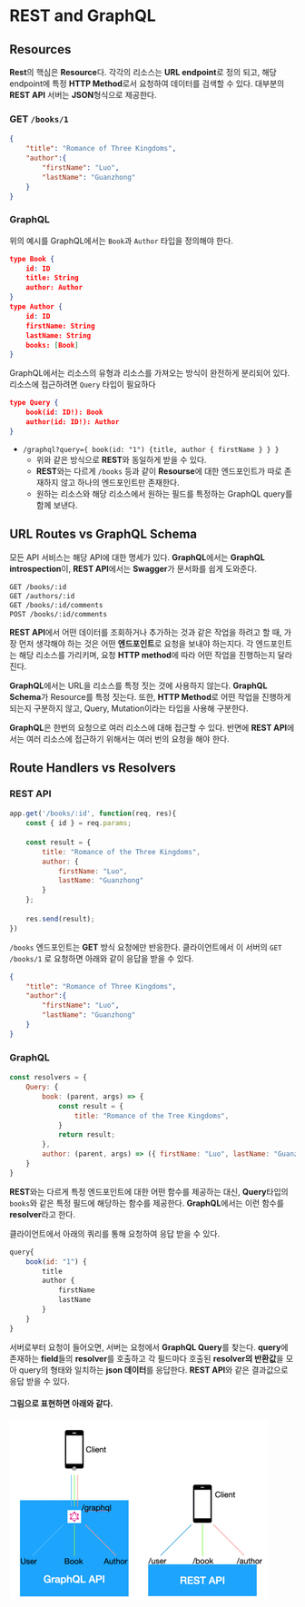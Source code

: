 # REST and GraphQL



## Resources

  **Rest**의 핵심은 **Resource**다. 각각의 리소스는 **URL endpoint**로 정의 되고, 해당 endpoint에 특정 **HTTP Method**로서 요청하여 데이터를 검색할 수 있다. 대부분의 **REST API** 서버는 **JSON**형식으로 제공한다.

### GET `/books/1`

```json
{
    "title": "Romance of Three Kingdoms",
    "author":{
        "firstName": "Luo",
        "lastName": "Guanzhong"
    }
}
```



### GraphQL

  위의 예시를 GraphQL에서는 `Book`과 `Author` 타입을 정의해야 한다.

```json
type Book {
    id: ID
    title: String
    author: Author
}
type Author {
	id: ID
    firstName: String
    lastName: String
    books: [Book]
}
```



  GraphQL에서는 리소스의 유형과 리소스를 가져오는 방식이 완전하게 분리되어 있다. 리소스에 접근하려면 `Query` 타입이 필요하다

```json
type Query {
    book(id: ID!): Book
    author(id: ID!): Author
}
```

- `/graphql?query={ book(id: "1") {title, author { firstName } } }`
  - 위와 같은 방식으로 **REST**와 동일하게 받을 수 있다.
  - **REST**와는 다르게 `/books` 등과 같이 **Resourse**에 대한 엔드포인트가 따로 존재하지 않고 하나의 엔드포인트만 존재한다.
  - 원하는 리소스와 해당 리소스에서 원하는 필드를 특정하는 GraphQL query를 함께 보낸다.



## URL Routes vs GraphQL Schema

  모든 API 서비스는 해당 API에 대한 명세가 있다. **GraphQL**에서는 **GraphQL introspection**이, **REST API**에서는 **Swagger**가 문서화를 쉽게 도와준다.

```
GET /books/:id
GET /authors/:id
GET /books/:id/comments
POST /books/:id/comments
```

  **REST API**에서 어떤 데이터를 조회하거나 추가하는 것과 같은 작업을 하려고 할 때, 가장 먼저 생각해야 하는 것은 어떤 **엔드포인트**로 요청을 보내야 하는지다. 각 엔드포인트는 해당 리소스를 가리키며, 요청 **HTTP method**에 따라 어떤 작업을 진행하는지 달라진다.

  **GraphQL**에서는 URL을 리소스를 특정 짓는 것에 사용하지 않는다. **GraphQL Schema**가 Resource를 특정 짓는다. 또한, **HTTP Method**로 어떤 작업을 진행하게 되는지 구분하지 않고, Query, Mutation이라는 타입을 사용해 구분한다.

  **GraphQL**은 한번의 요청으로 여러 리소스에 대해 접근할 수 있다. 반면에 **REST API**에서는 여러 리소스에 접근하기 위해서는 여러 번의 요청을 해야 한다.



## Route Handlers vs Resolvers

### REST API

```js
app.get('/books/:id', function(req, res){
    const { id } = req.params;
    
    const result = {
        title: "Romance of the Three Kingdoms",
        author: {
            firstName: "Luo",
            lastName: "Guanzhong"
        }
    };
    
    res.send(result);
})
```

  `/books` 엔드포인트는 **GET** 방식 요청에만 반응한다. 클라이언트에서 이 서버의 `GET /books/1` 로 요청하면 아래와 같이 응답을 받을 수 있다.

```json
{
    "title": "Romance of Three Kingdoms",
    "author":{
        "firstName": "Luo",
        "lastName": "Guanzhong"
    }
}
```



### GraphQL

```js
const resolvers = {
    Query: {
        book: (parent, args) => {
            const result = {
                title: "Romance of the Tree Kingdoms",
            }
            return result;
        },
        author: (parent, args) => ({ firstName: "Luo", lastName: "Guanzhong" })
    }
}
```

  **REST**와는 다르게 특정 엔드포인트에 대한 어떤 함수를 제공하는 대신, **Query**타입의 `books`와 같은 특정 필드에 해당하는 함수를 제공한다. **GraphQL**에서는 이런 함수를 **resolver**라고 한다. 

  클라이언트에서 아래의 쿼리를 통해 요청하여 응답 받을 수 있다.

```js
query{
    book(id: "1") {
        title
        author {
            firstName
            lastName
        }
    }
}
```

  서버로부터 요청이 들어오면, 서버는 요청에서 **GraphQL Query**를 찾는다. **query**에 존재하는 **field**들의 **resolver**를 호출하고 각 필드마다 호출된 **resolver의 반환값**을 모아 query의 형태와 일치하는 **json 데이터**를 응답한다. **REST API**와 같은 결과값으로 응답 받을 수 있다.



#### 그림으로 표현하면 아래와 같다.

![](../images/graphql&restapi.png) 